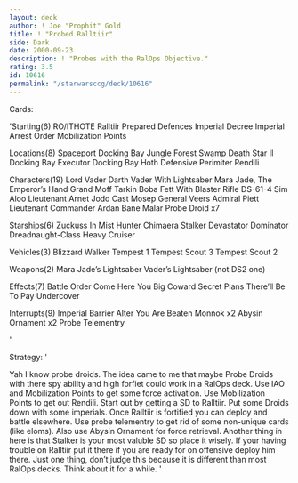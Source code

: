 ```yaml
---
layout: deck
author: ! Joe "Prophit" Gold
title: ! "Probed Ralltiir"
side: Dark
date: 2000-09-23
description: ! "Probes with the RalOps Objective."
rating: 3.5
id: 10616
permalink: "/starwarsccg/deck/10616"
---
```

Cards: 

'Starting(6)
RO/ITHOTE
Ralltiir
Prepared Defences
Imperial Decree
Imperial Arrest Order
Mobilization Points

Locations(8)
Spaceport Docking Bay
Jungle
Forest
Swamp
Death Star II Docking Bay
Executor Docking Bay
Hoth Defensive Perimiter
Rendili

Characters(19)
Lord Vader
Darth Vader With Lightsaber
Mara Jade, The Emperor’s Hand
Grand Moff Tarkin
Boba Fett With Blaster Rifle
DS-61-4
Sim Aloo
Lieutenant Arnet
Jodo Cast
Mosep
General Veers
Admiral Piett
Lieutenant Commander Ardan
Bane Malar
Probe Droid x7

Starships(6)
Zuckuss In Mist Hunter
Chimaera
Stalker
Devastator
Dominator
Dreadnaught-Class Heavy Cruiser

Vehicles(3)
Blizzard Walker
Tempest 1
Tempest Scout 3
Tempest Scout 2

Weapons(2)
Mara Jade&#8217;s Lightsaber
Vader&#8217;s Lightsaber (not DS2 one)

Effects(7)
Battle Order
Come Here You Big Coward
Secret Plans
There&#8217;ll Be  To Pay
Undercover

Interrupts(9)
Imperial Barrier
Alter
You Are Beaten
Monnok x2
Abysin Ornament x2
Probe Telementry





'

Strategy: '

Yah I know probe droids. The idea came to me that maybe Probe Droids with there spy ability and high forfiet could work in a RalOps deck. Use IAO and Mobilization Points to get some force activation. Use Mobilization Points to get out Rendili. Start out by getting a SD to Ralltiir. Put some Droids down with some imperials. Once Ralltiir is fortified you can deploy and battle elsewhere. Use probe telementry to get rid of some non-unique cards (like eloms). Also use Abysin Ornament for force retrieval. Another thing in here is that Stalker is your most valuble SD so place it wisely. If your having trouble on Ralltiir put it there if you are ready for on offensive deploy him there. Just one thing, don’t judge this because it is different than most RalOps decks. Think about it for a while.
'

